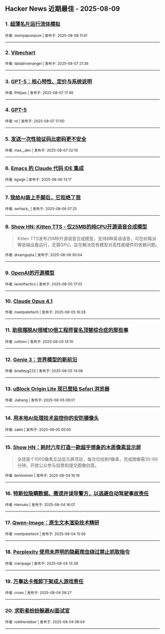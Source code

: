 ## Hacker News 近期最佳 - 2025-08-09


### 1. [超薄名片运行流体模拟](https://news.ycombinator.com/item?id=44835879)

<sub>作者: wompapumpum | 发布于: 2025-08-08 11:41</sub>

---

### 2. [Vibechart](https://news.ycombinator.com/item?id=44830684)

<sub>作者: datadrivenangel | 发布于: 2025-08-07 21:36</sub>

---

### 3. [GPT-5：核心特性、定价与系统说明](https://news.ycombinator.com/item?id=44827794)

<sub>作者: Philpax | 发布于: 2025-08-07 17:46</sub>

---

### 4. [GPT-5](https://news.ycombinator.com/item?id=44826997)

<sub>作者: rd | 发布于: 2025-08-07 17:00</sub>

---

### 5. [发送一次性验证码比密码更不安全](https://news.ycombinator.com/item?id=44819917)

<sub>作者: max__dev | 发布于: 2025-08-07 02:19</sub>

---

### 6. [Emacs 的 Claude 代码 IDE 集成](https://news.ycombinator.com/item?id=44811567)

<sub>作者: kgwgk | 发布于: 2025-08-06 13:17</sub>

---

### 7. [我给AI装上手脚后，它拒绝了我](https://news.ycombinator.com/item?id=44808794)

<sub>作者: serhack_ | 发布于: 2025-08-06 07:25</sub>

---

### 8. [Show HN: Kitten TTS - 仅25MB的纯CPU开源语音合成模型](https://news.ycombinator.com/item?id=44807868)
> Kitten TTS发布25MB开源语音合成模型，支持8种英语语音，可在树莓派等低端设备运行，无需GPU。旨在解决现有模型对高性能硬件的依赖问题。

<sub>作者: divamgupta | 发布于: 2025-08-06 05:04</sub>

---

### 9. [OpenAI的开源模型](https://news.ycombinator.com/item?id=44800746)

<sub>作者: lackoftactics | 发布于: 2025-08-05 17:02</sub>

---

### 10. [Claude Opus 4.1](https://news.ycombinator.com/item?id=44800185)

<sub>作者: meetpateltech | 发布于: 2025-08-05 16:28</sub>

---

### 11. [助我摆脱AI领域10倍工程师冒名顶替综合症的那些事](https://news.ycombinator.com/item?id=44798189)

<sub>作者: coltonv | 发布于: 2025-08-05 14:10</sub>

---

### 12. [Genie 3：世界模型的新前沿](https://news.ycombinator.com/item?id=44798166)

<sub>作者: bradleyg223 | 发布于: 2025-08-05 14:08</sub>

---

### 13. [uBlock Origin Lite 现已登陆 Safari 浏览器](https://news.ycombinator.com/item?id=44795825)

<sub>作者: Jiahang | 发布于: 2025-08-05 09:01</sub>

---

### 14. [用本地AI处理技术监控你的安防摄像头](https://news.ycombinator.com/item?id=44794508)

<sub>作者: zakki | 发布于: 2025-08-05 05:05</sub>

---

### 15. [Show HN：耗时六年打造一款超乎想象的木质像素显示屏](https://news.ycombinator.com/item?id=44787902)
> 全球首个1000像素互动显示屏项目，每次仅绘制1像素，完成图像需30-60分钟。开放公众参与投票和提交图像创意。

<sub>作者: benholmen | 发布于: 2025-08-04 16:16</sub>

---

### 16. [特斯拉隐瞒数据、撒谎并误导警方，以逃避自动驾驶事故责任](https://news.ycombinator.com/item?id=44787780)

<sub>作者: Hamuko | 发布于: 2025-08-04 16:07</sub>

---

### 17. [Qwen-Image：原生文本渲染技术精研](https://news.ycombinator.com/item?id=44787631)

<sub>作者: meetpateltech | 发布于: 2025-08-04 15:56</sub>

---

### 18. [Perplexity 使用未声明的隐蔽爬虫绕过禁止抓取指令](https://news.ycombinator.com/item?id=44785636)

<sub>作者: rrampage | 发布于: 2025-08-04 13:39</sub>

---

### 19. [万事达卡推卸下架成人游戏责任](https://news.ycombinator.com/item?id=44783566)

<sub>作者: croes | 发布于: 2025-08-04 09:27</sub>

---

### 20. [求职者纷纷躲避AI面试官](https://news.ycombinator.com/item?id=44783155)

<sub>作者: robtherobber | 发布于: 2025-08-04 08:04</sub>

---
